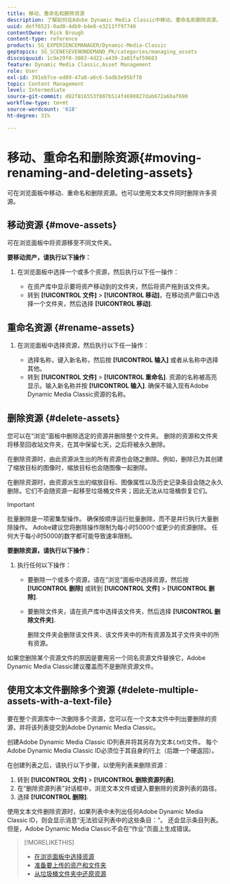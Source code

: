 ```yaml
---
title: 移动、重命名和删除资源
description: 了解如何在Adobe Dynamic Media Classic中移动、重命名和删除资源。
uuid: deff6521-0ad0-4db9-b4e0-e3211ff97740
contentOwner: Rick Brough
content-type: reference
products: SG_EXPERIENCEMANAGER/Dynamic-Media-Classic
geptopics: SG_SCENESEVENONDEMAND_PK/categories/managing_assets
discoiquuid: 1c9e29f0-3083-4d22-a439-2a01faf59683
feature: Dynamic Media Classic,Asset Management
role: User
exl-id: 391eb7ce-ed89-47a8-a6c6-5adb3e95bf78
topic: Content Management
level: Intermediate
source-git-commit: d82f816553f807b514f4690827dab672a6baf690
workflow-type: tm+mt
source-wordcount: '618'
ht-degree: 31%

---
```


# 移动、重命名和删除资源{#moving-renaming-and-deleting-assets}

可在浏览面板中移动、重命名和删除资源。也可以使用文本文件同时删除许多资源。

## 移动资源 {#move-assets}

可在浏览面板中将资源移至不同文件夹。

**要移动资产，请执行以下操作：**

1. 在浏览面板中选择一个或多个资源，然后执行以下任一操作：

   * 在资产库中显示要将资产移动到的文件夹，然后将资产拖到该文件夹。
   * 转到 **[!UICONTROL 文件]** > **[!UICONTROL 移动]**，在移动资产窗口中选择一个文件夹，然后选择 **[!UICONTROL 移动]**.

## 重命名资源 {#rename-assets}

1. 在浏览面板中选择资源，然后执行以下任一操作：

   * 选择名称，键入新名称，然后按 **[!UICONTROL 输入]** 或者从名称中选择其他。
   * 转到 **[!UICONTROL 文件]** > **[!UICONTROL 重命名]**. 资源的名称被高亮显示。输入新名称并按 **[!UICONTROL 输入]**. 确保不输入现有Adobe Dynamic Media Classic资源的名称。

## 删除资源 {#delete-assets}

您可以在“浏览”面板中删除选定的资源并删除整个文件夹。 删除的资源和文件夹将移至回收站文件夹，在其中保留七天，之后将被永久删除。

在删除资源时，由此资源派生出的所有资源也会随之删除。例如，删除已为其创建了缩放目标的图像时，缩放目标也会随图像一起删除。

在删除资源时，由资源派生出的缩放目标、图像属性以及历史记录条目会随之永久删除。它们不会随资源一起移至垃圾桶文件夹；因此无法从垃圾桶恢复它们。

>[!IMPORTANT]
>
>批量删除是一项密集型操作。 确保按顺序运行批量删除，而不是并行执行大量删除操作。 Adobe建议您将删除操作限制为每小时5000个或更少的资源删除。 任何大于每小时5000的数字都可能导致速率限制。

**要删除资源，请执行以下操作：**

1. 执行任何以下操作：

   * 要删除一个或多个资源，请在“浏览”面板中选择资源，然后按 **[!UICONTROL 删除]** 或转到 **[!UICONTROL 文件]** > **[!UICONTROL 删除]**.
   * 要删除文件夹，请在资产库中选择该文件夹，然后选择 **[!UICONTROL 删除文件夹]**.

     删除文件夹会删除该文件夹、该文件夹中的所有资源及其子文件夹中的所有资源。

如果您删除某个资源文件的原因是要用另一个同名资源文件替换它，Adobe Dynamic Media Classic建议覆盖而不是删除资源文件。

## 使用文本文件删除多个资源 {#delete-multiple-assets-with-a-text-file}

要在整个资源库中一次删除多个资源，您可以在一个文本文件中列出要删除的资源，并将该列表提交到Adobe Dynamic Media Classic。

创建Adobe Dynamic Media Classic ID列表并将其另存为文本(.txt)文件。 每个Adobe Dynamic Media Classic ID必须位于其自身的行上（后跟一个硬返回）。

在创建列表之后，请执行以下步骤，以使用列表来删除资源：

1. 转到 **[!UICONTROL 文件]** > **[!UICONTROL 删除资源列表]**.
1. 在“删除资源列表”对话框中，浏览文本文件或键入要删除的资源列表的路径。
1. 选择 **[!UICONTROL 删除]**.

使用文本文件删除资源时，如果列表中未列出任何Adobe Dynamic Media Classic ID，则会显示消息“无法验证列表中的这些条目：”。 还会显示条目列表。 但是，Adobe Dynamic Media Classic不会在“作业”页面上生成错误。

>[!MORELIKETHIS]
>
>* [在浏览面板中选择资源](selecting-assets-browse-panel.md#selecting_assets_in_the_browse_panel)
>* [准备要上传的资产和文件夹](uploading-files.md#preparing_your_assets_and_folders_for_uploading)
>* [从垃圾桶文件夹中还原资源](trash-folder.md#restoring_assets_from_the_trash_folder)
